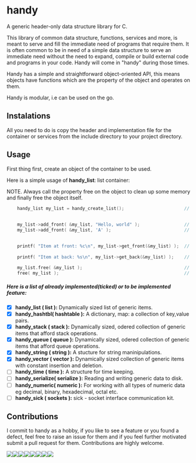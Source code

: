 # handy

A generic header-only data structure library for C.

This library of common data structure, functions, services and more, is meant to serve and fill the immediate need of programs that require them. It is often common to be in need of a simple data structure to serve an immediate need without the need to expand, compile or build external code and programs in your code. Handy will come in "handy" during those times.

Handy has a simple and straightforward object-oriented API, this means objects have functions which are the property of the object and operates on them.

Handy is modular, i.e can be used on the go.

## Instalations

All you need to do is copy the header and implementation file for the container or services from the include directory to your project directory.

## Usage

First thing first, create an object of the container to be used.

Here is a simple usage of **handy_list**: list container:


NOTE. Always call the property free on the object to clean up some memory and finally free the object itself.

```C
    handy_list my_list = handy_create_list();                       // create a handy_list
    
    
    my_list->add_front( &my_list, "Hello, world" );                 // add first item at front of list
    my_list->add_front( &my_list, 'A' );                            // add another item at front of list
   

    printf( "Item at front: %c\n", my_list->get_front(&my_list) );  // expect a char, prints 'A' 
    
    printf( "Item at back: %s\n", my_list->get_back(&my_list) );    // expect char *, prints "Hello, world"
    
    my_list.free( &my_list );                                       // free item(s) in list
    free( my_list );                                                // free my_list itself

```

##### Here is a list of already implemented(ticked) or to be implemented feature:


- [x] **handy_list   ( list ):** Dynamically sized list of generic items.
- [x] **handy_hashtbl( hashtable ):** A dictionary, map: a collection of key,value pairs.
- [x] **handy_stack  ( stack ):** Dynamically sized, odered collection of generic items that afford stack operations.
- [x] **handy_queue  ( queue ):** Dynamically sized, odered collection of generic items that afford queue operations.
- [x] **handy_string ( string ):** A stucture for string maninipulations.
- [x] **handy_vector ( vector ):** Dynamically sized collection of generic items with constant insertion and  deletion.
- [ ] **handy_time   ( time ):** A structure for time keeping.
- [ ] **handy_serialize( serialize ):** Reading and writing generic data to disk.
- [ ] **handy_numeric( numeric ):** For working with all types of numeric data eg decimal, binary, hexadecimal, octal etc.
- [ ] **handy_sick   ( sockets ):** sick - socket interface communication kit.

## Contributions

I commit to handy as a hobby, if you like to see a feature or you found a defect, feel free to raise an issue for them and if you feel further motivated submit a pull request for them. Contributions are highly welcome.


[![](https://sourcerer.io/fame/ytobi/ytobi/handy/images/0)](https://sourcerer.io/fame/ytobi/ytobi/handy/links/0)[![](https://sourcerer.io/fame/ytobi/ytobi/handy/images/1)](https://sourcerer.io/fame/ytobi/ytobi/handy/links/1)[![](https://sourcerer.io/fame/ytobi/ytobi/handy/images/2)](https://sourcerer.io/fame/ytobi/ytobi/handy/links/2)[![](https://sourcerer.io/fame/ytobi/ytobi/handy/images/3)](https://sourcerer.io/fame/ytobi/ytobi/handy/links/3)[![](https://sourcerer.io/fame/ytobi/ytobi/handy/images/4)](https://sourcerer.io/fame/ytobi/ytobi/handy/links/4)[![](https://sourcerer.io/fame/ytobi/ytobi/handy/images/5)](https://sourcerer.io/fame/ytobi/ytobi/handy/links/5)[![](https://sourcerer.io/fame/ytobi/ytobi/handy/images/6)](https://sourcerer.io/fame/ytobi/ytobi/handy/links/6)[![](https://sourcerer.io/fame/ytobi/ytobi/handy/images/7)](https://sourcerer.io/fame/ytobi/ytobi/handy/links/7)

